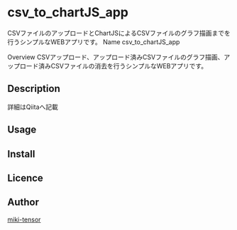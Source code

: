 # csv_to_chartJS_app
CSVファイルのアップロードとChartJSによるCSVファイルのグラフ描画までを行うシンプルなWEBアプリです。
Name
csv_to_chartJS_app

Overview
CSVアップロード、アップロード済みCSVファイルのグラフ描画、アップロード済みCSVファイルの消去を行うシンプルなWEBアプリです。
## Description
詳細はQiitaへ記載
## Usage

## Install

## Licence

## Author

[miki-tensor](https://github.com/mikitensor)
